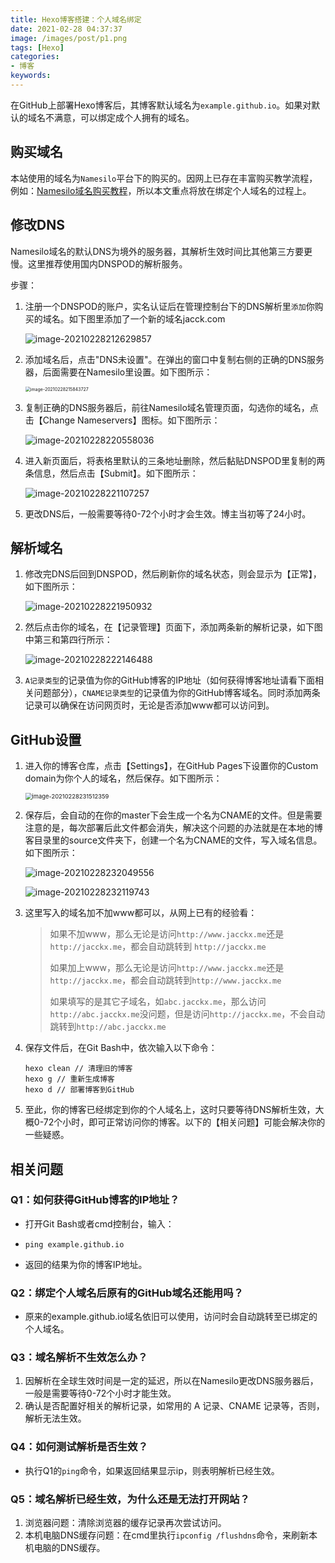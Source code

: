```yaml
---
title: Hexo博客搭建：个人域名绑定
date: 2021-02-28 04:37:37
image: /images/post/p1.png
tags: [Hexo]
categories:
- 博客
keywords: 
---
```




在GitHub上部署Hexo博客后，其博客默认域名为`example.github.io`。如果对默认的域名不满意，可以绑定成个人拥有的域名。

## 购买域名

本站使用的域名为`Namesilo`平台下的购买的。因网上已存在丰富购买教学流程，例如：[Namesilo域名购买教程](https://medium.com/@jackme256/namesilo-guide-2b7859157556)，所以本文重点将放在绑定个人域名的过程上。

## 修改DNS

Namesilo域名的默认DNS为境外的服务器，其解析生效时间比其他第三方要更慢。这里推荐使用国内DNSPOD的解析服务。



步骤：

1. 注册一个DNSPOD的账户，实名认证后在管理控制台下的DNS解析里`添加`你购买的域名。如下图里添加了一个新的域名jacck.com

   ![image-20210228212629857](Hexo_Custom_Domain/image-20210228212629857.png)

   

3. 添加域名后，点击"DNS未设置"。在弹出的窗口中复制右侧的正确的DNS服务器，后面需要在Namesilo里设置。如下图所示：

   <img src="Hexo_Custom_Domain/image-20210228215843727.png" alt="image-20210228215843727" style="zoom:50%;" />

   

4. 复制正确的DNS服务器后，前往Namesilo域名管理页面，勾选你的域名，点击【Change Nameservers】图标。如下图所示：

   ![image-20210228220558036](Hexo_Custom_Domain/image-20210228220558036.png)

   

5. 进入新页面后，将表格里默认的三条地址删除，然后黏贴DNSPOD里复制的两条信息，然后点击【Submit】。如下图所示：

   ![image-20210228221107257](Hexo_Custom_Domain/image-20210228221107257.png)

   

6. 更改DNS后，一般需要等待0-72个小时才会生效。博主当初等了24小时。



## 解析域名

1. 修改完DNS后回到DNSPOD，然后刷新你的域名状态，则会显示为【正常】，如下图所示：

   ![image-20210228221950932](Hexo_Custom_Domain/image-20210228221950932.png)

   

2. 然后点击你的域名，在【记录管理】页面下，添加两条新的解析记录，如下图中第三和第四行所示：

   ![image-20210228222146488](Hexo_Custom_Domain/image-20210228222146488.png)

   

3. `A记录类型`的记录值为你的GitHub博客的IP地址（如何获得博客地址请看下面相关问题部分），`CNAME记录类型`的记录值为你的GitHub博客域名。同时添加两条记录可以确保在访问网页时，无论是否添加www都可以访问到。



## GitHub设置

1. 进入你的博客仓库，点击【Settings】，在GitHub Pages下设置你的Custom domain为你个人的域名，然后保存。如下图所示：

   <img src="Hexo_Custom_Domain/image-20210228231512359.png" alt="image-20210228231512359" style="zoom:67%;" />

   

2. 保存后，会自动的在你的master下会生成一个名为CNAME的文件。但是需要注意的是，每次部署后此文件都会消失，解决这个问题的办法就是在本地的博客目录里的source文件夹下，创建一个名为CNAME的文件，写入域名信息。如下图所示：

   ![image-20210228232049556](Hexo_Custom_Domain/image-20210228232049556.png)

   ![image-20210228232119743](Hexo_Custom_Domain/image-20210228232119743.png)

   

3. 这里写入的域名加不加www都可以，从网上已有的经验看：

   > 如果不加www，那么无论是访问`http://www.jacckx.me`还是`http://jacckx.me`，都会自动跳转到 `http://jacckx.me`
   >
   > 
   >
   > 如果加上www，那么无论是访问`http://www.jacckx.me`还是`http://jacckx.me`，都会自动跳转到`http://www.jacckx.me`
   >
   > 
   >
   > 如果填写的是其它子域名，如`abc.jacckx.me`，那么访问`http://abc.jacckx.me`没问题，但是访问`http://jacckx.me`，不会自动跳转到`http://abc.jacckx.me`

   

4. 保存文件后，在Git Bash中，依次输入以下命令：

   ```shell
   hexo clean // 清理旧的博客
   hexo g // 重新生成博客
   hexo d // 部署博客到GitHub
   ```

5. 至此，你的博客已经绑定到你的个人域名上，这时只要等待DNS解析生效，大概0-72个小时，即可正常访问你的博客。以下的【相关问题】可能会解决你的一些疑惑。

## 相关问题

### Q1：如何获得GitHub博客的IP地址？

- 打开Git Bash或者cmd控制台，输入：

- ```shell
  ping example.github.io
  ```

- 返回的结果为你的博客IP地址。

### Q2：绑定个人域名后原有的GitHub域名还能用吗？

- 原来的example.github.io域名依旧可以使用，访问时会自动跳转至已绑定的个人域名。

### Q3：域名解析不生效怎么办？

1. 因解析在全球生效时间是一定的延迟，所以在Namesilo更改DNS服务器后，一般是需要等待0-72个小时才能生效。
2. 确认是否配置好相关的解析记录，如常用的 A 记录、CNAME 记录等，否则，解析无法生效。

### Q4：如何测试解析是否生效？

- 执行Q1的`ping`命令，如果返回结果显示ip，则表明解析已经生效。

### Q5：域名解析已经生效，为什么还是无法打开网站？

1. 浏览器问题：清除浏览器的缓存记录再次尝试访问。
2. 本机电脑DNS缓存问题：在cmd里执行`ipconfig /flushdns`命令，来刷新本机电脑的DNS缓存。

